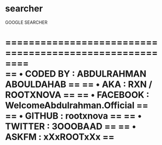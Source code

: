 # searcher
GOOGLE SEARCHER

========================================================                                                    
==  • CODED BY : ABDULRAHMAN ABOULDAHAB               ==
==  • AKA      : RXN / ROOTXNOVA                      ==
==  • FACEBOOK : WelcomeAbdulrahman.Official          ==
==  • GITHUB   : rootxnova                            ==
==  • TWITTER  : 3OOOBAAD                             ==
==  • ASKFM    : xXxROOTxXx                           ==
========================================================
